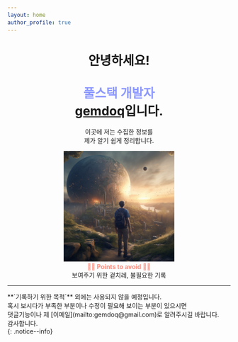 ```yaml
---
layout: home
author_profile: true
---
```


<div class="sogae" align="center">
  <div class="sogaegeul" align="center">
  <h1 align="center">안녕하세요!<br><br><strong style="color: #8d99ff;"> 풀스택 개발자 <br> <a href="https://github.com/gemdoq" target="_blank">gemdoq</a></strong>입니다.</h1>
    <p align="center"> 이곳에 저는 수집한 정보를<br>제가 알기 쉽게 정리합니다. </p>
  </div>
  <img class="sogaegrim" width="250" height="250" src="/assets/images/explorer.png">
</div>
<div class="resolution" align="center">
    <strong style="color: #ff8e7f;">✍🏻 Points to avoid ✍🏻</strong><br>보여주기 위한 겉치레, 불필요한 기록<br>
</div>
<hr>
**`기록하기 위한 목적`** 외에는 사용되지 않을 예정입니다.<br>
혹시 보시다가 부족한 부분이나 수정이 필요해 보이는 부분이 있으시면<br>
댓글기능이나 제 [이메일](mailto:gemdoq@gmail.com)로 알려주시길 바랍니다.<br>
감사합니다.<br>
{: .notice--info}
